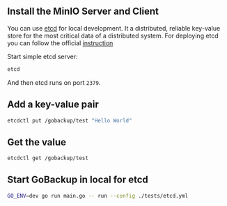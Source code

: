 ## Install the MinIO Server and Client

You can use [etcd](https://etcd.io) for local development. It a distributed, reliable key-value store for the most critical data of a distributed system.
For deploying etcd you can follow the official [instruction](https://etcd.io/docs/v3.5/install/) 

Start simple etcd server:

```bash
etcd
```

And then etcd runs on port `2379`.

## Add a key-value pair

```bash
etcdctl put /gobackup/test "Hello World"
```

## Get the value

```bash
etcdctl get /gobackup/test
```

## Start GoBackup in local for etcd

```bash
GO_ENV=dev go run main.go -- run --config ./tests/etcd.yml
```
